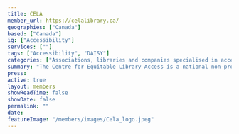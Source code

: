 ```yaml
---
title: CELA
member_url: https://celalibrary.ca/
geographies: ["Canada"]
based: ["Canada"]
ig: ["Accessibility"] 
services: [""] 
tags: ["Accessibility", "DAISY"]
categories: ["Associations, libraries and companies specialised in accessibility services"]
summary: "The Centre for Equitable Library Access is a national non-profit organisation established by Canadian public libraries to champion the fundamental right of Canadians with print disabilities to access media and reading materials in the format of their choice."
press:
active: true
layout: members
showReadTime: false
showDate: false
permalink: ""
date: 
featureImage: "/members/images/Cela_logo.jpeg"
---
```

